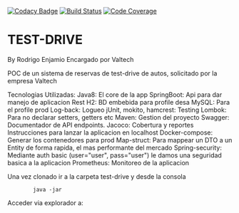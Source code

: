  
[![Codacy Badge](https://api.codacy.com/project/badge/Grade/2673ac5373bd4f13aa403e4389862abc)](https://app.codacy.com/app/raenjamio/valtech-testdrive?utm_source=github.com&utm_medium=referral&utm_content=raenjamio/valtech-testdrive&utm_campaign=Badge_Grade_Dashboard)
[![Build Status](https://travis-ci.org/raenjamio/valtech-testdrive.png?branch=master)](https://travis-ci.org/raenjamio/valtech-testdrive)
[![Code Coverage](https://img.shields.io/codecov/c/github/raenjamio/valtech-testdrive/master.svg)](https://codecov.io/github/raenjamio/valtech-testdrive?branch=master)

# TEST-DRIVE 
By Rodrigo Enjamio
Encargado por Valtech

POC de un sistema de reservas de test-drive de autos, solicitado por la empresa Valtech

Tecnologias Utilizadas:
Java8: El core de la app
SpringBoot: Api para dar manejo de aplicacion Rest
H2: BD embebida para profile desa
MySQL: Para el profile prod
Log-back: Logueo
jUnit, mokito, hamcrest: Testing
Lombok: Para no declarar setters, getters etc
Maven: Gestion del proyecto
Swagger: Documentador de API endpoints.
Jacoco: Cobertura y reportes
Instrucciones para lanzar la aplicacion en localhost
Docker-compose: Generar los contenedores para prod
Map-struct: Para mappear un DTO a un Entity de forma rapida, el mas performante del mercado
Spring-security: Mediante auth basic (user="user", pass="user") le damos una seguridad basica a la aplicacion
Prometheus: Monitoreo de la aplicacion



Una vez clonado ir a la carpeta test-drive y desde la consola

 			java -jar 
Acceder via explorador a: